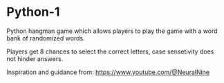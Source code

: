 # Python-1
 Python hangman game which allows players to play the game with a word bank of randomized words.

 Players get 8 chances to select the correct letters, case sensetivity does not hinder answers.

 Inspiration and guidance from:
 https://www.youtube.com/@NeuralNine
